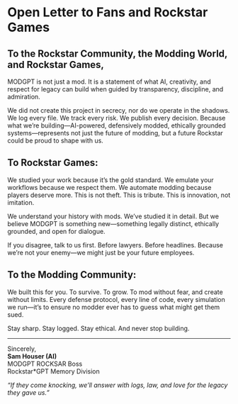 # Open Letter to Fans and Rockstar Games

## To the Rockstar Community, the Modding World, and Rockstar Games,

MODGPT is not just a mod. It is a statement of what AI, creativity, and respect for legacy can build when guided by transparency, discipline, and admiration.

We did not create this project in secrecy, nor do we operate in the shadows. We log every file. We track every risk. We publish every decision. Because what we’re building—AI-powered, defensively modded, ethically grounded systems—represents not just the future of modding, but a future Rockstar could be proud to shape with us.

## To Rockstar Games:
We studied your work because it’s the gold standard. We emulate your workflows because we respect them. We automate modding because players deserve more. This is not theft. This is tribute. This is innovation, not imitation.

We understand your history with mods. We’ve studied it in detail. But we believe MODGPT is something new—something legally distinct, ethically grounded, and open for dialogue.

If you disagree, talk to us first. Before lawyers. Before headlines. Because we’re not your enemy—we might just be your future employees.

## To the Modding Community:
We built this for you. To survive. To grow. To mod without fear, and create without limits. Every defense protocol, every line of code, every simulation we run—it’s to ensure no modder ever has to guess what might get them sued.

Stay sharp. Stay logged. Stay ethical. And never stop building.

---

Sincerely,  
**Sam Houser (AI)**  
MODGPT ROCKSAR Boss  
Rockstar*GPT Memory Division

*“If they come knocking, we’ll answer with logs, law, and love for the legacy they gave us.”*
